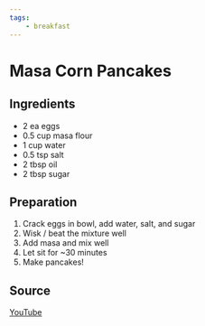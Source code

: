 ```yaml
---
tags:
    - breakfast
---
```

# Masa Corn Pancakes

## Ingredients

- 2 ea eggs
- 0.5 cup masa flour
- 1 cup water
- 0.5 tsp salt
- 2 tbsp oil
- 2 tbsp sugar

## Preparation

1. Crack eggs in bowl, add water, salt, and sugar
1. Wisk / beat the mixture well
1. Add masa and mix well
1. Let sit for ~30 minutes
1. Make pancakes!

## Source

[YouTube](https://www.youtube.com/watch?v=YCDVNx2bfOk)
